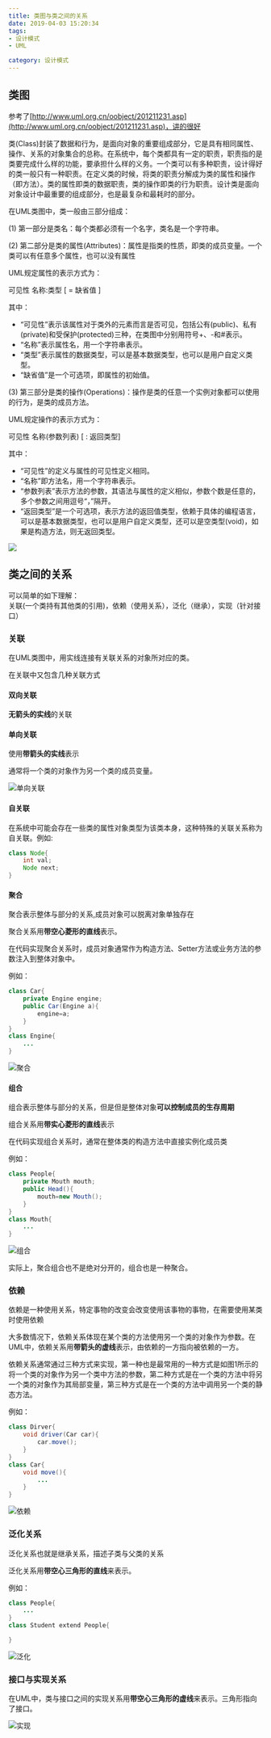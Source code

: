 ```yaml
---
title: 类图与类之间的关系
date: 2019-04-03 15:20:34
tags: 
- 设计模式
- UML

category: 设计模式
---
```


## 类图
参考了[http://www.uml.org.cn/oobject/201211231.asp](http://www.uml.org.cn/oobject/201211231.asp)，讲的很好

类(Class)封装了数据和行为，是面向对象的重要组成部分，它是具有相同属性、操作、关系的对象集合的总称。在系统中，每个类都具有一定的职责，职责指的是类要完成什么样的功能，要承担什么样的义务。一个类可以有多种职责，设计得好的类一般只有一种职责。在定义类的时候，将类的职责分解成为类的属性和操作（即方法）。类的属性即类的数据职责，类的操作即类的行为职责。设计类是面向对象设计中最重要的组成部分，也是最复杂和最耗时的部分。
<!--more-->
在UML类图中，类一般由三部分组成：  

(1) 第一部分是类名：每个类都必须有一个名字，类名是一个字符串。  

(2) 第二部分是类的属性(Attributes)：属性是指类的性质，即类的成员变量。一个类可以有任意多个属性，也可以没有属性

UML规定属性的表示方式为：

可见性 名称:类型 [ = 缺省值 ]

其中：

- “可见性”表示该属性对于类外的元素而言是否可见，包括公有(public)、私有(private)和受保护(protected)三种，在类图中分别用符号+、-和#表示。
- “名称”表示属性名，用一个字符串表示。
- “类型”表示属性的数据类型，可以是基本数据类型，也可以是用户自定义类型。
- “缺省值”是一个可选项，即属性的初始值。


(3) 第三部分是类的操作(Operations)：操作是类的任意一个实例对象都可以使用的行为，是类的成员方法。

UML规定操作的表示方式为：

可见性 名称(参数列表) [ : 返回类型]

其中：

- “可见性”的定义与属性的可见性定义相同。
- “名称”即方法名，用一个字符串表示。
- “参数列表”表示方法的参数，其语法与属性的定义相似，参数个数是任意的，多个参数之间用逗号“，”隔开。
- “返回类型”是一个可选项，表示方法的返回值类型，依赖于具体的编程语言，可以是基本数据类型，也可以是用户自定义类型，还可以是空类型(void)，如果是构造方法，则无返回类型。

![](/类图与类之间的关系/类图.jpg)

## 类之间的关系

可以简单的如下理解：   
关联(一个类持有其他类的引用)，依赖（使用关系），泛化（继承），实现（针对接口）

### 关联

在UML类图中，用实线连接有关联关系的对象所对应的类。

在关联中又包含几种关联方式

#### 双向关联

**无箭头的实线**的关联

#### 单向关联

使用**带箭头的实线**表示

通常将一个类的对象作为另一个类的成员变量。

![单向关联](/类图与类之间的关系/uml关联.png)

#### 自关联
在系统中可能会存在一些类的属性对象类型为该类本身，这种特殊的关联关系称为自关联。例如:
~~~java
class Node{
    int val;
    Node next;
}

~~~
#### 聚合
聚合表示整体与部分的关系,成员对象可以脱离对象单独存在  

聚合关系用**带空心菱形的直线**表示。 

在代码实现聚合关系时，成员对象通常作为构造方法、Setter方法或业务方法的参数注入到整体对象中。   

例如：
~~~java
class Car{
    private Engine engine;
    public Car(Engine a){
        engine=a;
    }
}
class Engine{
    ...
}
~~~

![聚合](/类图与类之间的关系/uml聚合.png)



#### 组合
组合表示整体与部分的关系，但是但是整体对象**可以控制成员的生存周期**  

组合关系用**带实心菱形的直线**表示

在代码实现组合关系时，通常在整体类的构造方法中直接实例化成员类

例如：
~~~java
class People{
    private Mouth mouth;
    public Head(){
        mouth=new Mouth();
    }
}
class Mouth{
    ...
}
~~~

![组合](/类图与类之间的关系/uml组合.png)




实际上，聚合组合也不是绝对分开的，组合也是一种聚合。

### 依赖
依赖是一种使用关系，特定事物的改变会改变使用该事物的事物，在需要使用某类时使用依赖

大多数情况下，依赖关系体现在某个类的方法使用另一个类的对象作为参数。在UML中，依赖关系用**带箭头的虚线**表示，由依赖的一方指向被依赖的一方。  

依赖关系通常通过三种方式来实现，第一种也是最常用的一种方式是如图1所示的将一个类的对象作为另一个类中方法的参数，第二种方式是在一个类的方法中将另一个类的对象作为其局部变量，第三种方式是在一个类的方法中调用另一个类的静态方法。

例如：
~~~java
class Dirver{
    void driver(Car car){
        car.move();
    }
}
class Car{
    void move(){
        ...
    }
}
~~~

![依赖](/类图与类之间的关系/uml依赖.png)

### 泛化关系
泛化关系也就是继承关系，描述子类与父类的关系

泛化关系用**带空心三角形的直线**来表示。

例如：
~~~java
class People{
    ...
}
class Student extend People{

}
~~~

![泛化](/类图与类之间的关系/uml泛化.png)

### 接口与实现关系

在UML中，类与接口之间的实现关系用**带空心三角形的虚线**来表示。三角形指向了接口。

![实现](/类图与类之间的关系/uml实现.png)

